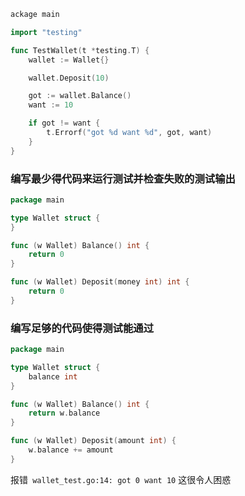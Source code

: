
```go
ackage main

import "testing"

func TestWallet(t *testing.T) {
	wallet := Wallet{}

	wallet.Deposit(10)

	got := wallet.Balance()
	want := 10

	if got != want {
		t.Errorf("got %d want %d", got, want)
	}
}
```

### 编写最少得代码来运行测试并检查失败的测试输出

```go
package main

type Wallet struct {
}

func (w Wallet) Balance() int {
	return 0
}

func (w Wallet) Deposit(money int) int {
	return 0
}

```

### 编写足够的代码使得测试能通过

```go
package main

type Wallet struct {
	balance int
}

func (w Wallet) Balance() int {
	return w.balance
}

func (w Wallet) Deposit(amount int) {
	w.balance += amount
}
```

报错` wallet_test.go:14: got 0 want 10` 这很令人困惑